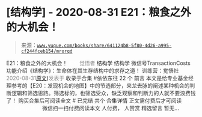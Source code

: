 # [结构学] - 2020-08-31 E21：粮食之外的大机会！

> 来源：[`www.yuque.com/books/share/641124b8-5f80-4d26-a995-cf244fceb154/mrorqd`](https://www.yuque.com/books/share/641124b8-5f80-4d26-a995-cf244fceb154/mrorqd)

<ne-p id="520f42f3293818f927861ebbd5b15da4_p_0" data-lake-id="520f42f3293818f927861ebbd5b15da4_p_0"><ne-text id="ua8943925" style="color: rgb(51, 51, 51);">E21：粮食之外的大机会！</ne-text></ne-p> <ne-p id="619c1145b75aa477b20930701624c226" data-lake-id="619c1145b75aa477b20930701624c226"><ne-text id="u4bab8643" ne-fontsize="12" style="color: rgb(255, 255, 255);">原创</ne-text><ne-text id="ue00e533b" style="color: rgb(140, 140, 140);">觉悟者</ne-text> <ne-text id="u6fa5bb9f" ne-fontsize="14">结构学</ne-text></ne-p> <ne-p id="4ce251bb510033db947a0952b26a410b" data-lake-id="4ce251bb510033db947a0952b26a410b"><ne-text id="u64a3facb" ne-fontsize="14" ne-bold="true" style="color: rgb(51, 51, 51);">结构学</ne-text></ne-p> <ne-p id="0c965e280862391bdd37686e1eacfc11" data-lake-id="0c965e280862391bdd37686e1eacfc11"><ne-text id="uc5f0510b" ne-fontsize="14" style="color: rgb(51, 51, 51);">微信号</ne-text><ne-text id="ue1a65bbe" ne-fontsize="14" style="color: rgb(51, 51, 51);">TransactionCosts</ne-text></ne-p> <ne-p id="70fe865d82cc7e2b94380616e9fe13b0" data-lake-id="70fe865d82cc7e2b94380616e9fe13b0"><ne-text id="uef93dd6a" ne-fontsize="14" style="color: rgb(51, 51, 51);">功能介绍</ne-text><ne-text id="u3a0b5b91" ne-fontsize="14" style="color: rgb(51, 51, 51);">《结构学》：生命体在其生存结构中的求存之道！ 训练营：觉悟社</ne-text></ne-p> <ne-p id="3c58da0ca25e745fe8e91984625bd8ff" data-lake-id="3c58da0ca25e745fe8e91984625bd8ff"><ne-text id="u5568a893" style="color: rgb(140, 140, 140);">2020-08-31</ne-text>[<ne-text id="uf811ee64" ne-fontsize="14">原文</ne-text>](https://mp.weixin.qq.com/s?__biz=MzIzMDYwOTM0Mg==&mid=2247484467&idx=1&sn=3e55978f301000a127810e175ff62431&chksm=e8b19ce2dfc615f43cf8c3132fde8ff0b62438e3f2c48fc87d1e74e56cf796e6a81cbf6095d1#rd))<ne-text id="ub3140b83" ne-fontsize="14" style="color: rgb(140, 140, 140);">发表于</ne-text></ne-p> <ne-p id="18a236115f5f45aab19ff2ecfc8ec43b" data-lake-id="18a236115f5f45aab19ff2ecfc8ec43b"><ne-text id="u8c66e66e" style="color: rgb(51, 51, 51);">收录于合集 #依依东往 22 个</ne-text></ne-p> <ne-p id="da9440777980e466606552f22bef9e67" data-lake-id="da9440777980e466606552f22bef9e67"><ne-text id="ua2d82ae0" style="color: rgb(51, 51, 51);">前言</ne-text></ne-p> <ne-p id="9789236f1ee0352b85f6594e837653f2" data-lake-id="9789236f1ee0352b85f6594e837653f2"><ne-text id="u255fd101" style="color: rgb(51, 51, 51);">本文是给专业基金经理参考的【E20：发现机会的地图】中的节选部分，来龙去脉的阐述某种机会的判断逻辑和筛选思路。筛选标的，也筛选受众，缺乏观察和判断力的人就不要浪费钱了！</ne-text></ne-p> <ne-p id="451c90a5e88737403421fe8e89a45434" data-lake-id="451c90a5e88737403421fe8e89a45434" ne-alignment="center"><ne-text id="uddc7b874" style="color: rgb(51, 51, 51);">购买合集后可阅读全文</ne-text></ne-p> <ne-p id="4042cda354e89b69abd73bfe93e14359" data-lake-id="4042cda354e89b69abd73bfe93e14359" ne-alignment="center"><ne-text id="ue572bb61" style="color: rgb(51, 51, 51);">#</ne-text></ne-p> <ne-p id="57b8ee15aab4036b8eaab6fd36b37080" data-lake-id="57b8ee15aab4036b8eaab6fd36b37080" ne-alignment="center"><ne-text id="u30127429" style="color: rgb(51, 51, 51);">已完结 共个</ne-text></ne-p> <ne-p id="e2f20507c7ad10025a8efb41a7c2cf0f" data-lake-id="e2f20507c7ad10025a8efb41a7c2cf0f" ne-alignment="center"><ne-text id="ub92ee56a" ne-fontsize="16">合集详情</ne-text></ne-p> <ne-p id="98e0bcd9df5748b9295c08cdbdf11654" data-lake-id="98e0bcd9df5748b9295c08cdbdf11654" ne-alignment="center"><ne-text id="u2dbf7ffb" style="color: rgb(51, 51, 51);">正文需付费后才可阅读</ne-text></ne-p> <ne-p id="5535e6920b2b4b4d28c6dbed5bf8c937" data-lake-id="5535e6920b2b4b4d28c6dbed5bf8c937" ne-alignment="center"><ne-text id="u77dda4ad" style="color: rgb(255, 255, 255);">加载中</ne-text></ne-p> <ne-p id="b8110c465e2f1bce58ab05c9c3319ac2" data-lake-id="b8110c465e2f1bce58ab05c9c3319ac2" ne-alignment="center"><ne-text id="ub8794257" style="color: rgb(255, 255, 255);"> 微信豆购买</ne-text></ne-p> <ne-p id="a7580880a5325f2b306ac4f8f49732c6" data-lake-id="a7580880a5325f2b306ac4f8f49732c6" ne-alignment="center"><ne-text id="u2d8cbef3" style="color: rgb(51, 51, 51);">微信扫一扫付费阅读本文</ne-text></ne-p> <ne-p id="da2fdd9925d895df3fe226ded7d95130" data-lake-id="da2fdd9925d895df3fe226ded7d95130" ne-alignment="center"><ne-text id="u31d1ab1f" ne-fontsize="13" style="color: rgb(51, 51, 51);">人付费， 人赞赏</ne-text></ne-p> <ne-h3 id="ld8Vg" data-lake-id="ld8Vg"><ne-heading-ext><ne-heading-anchor></ne-heading-anchor><ne-heading-fold></ne-heading-fold></ne-heading-ext><ne-heading-content><ne-text id="u6b810bd4" ne-fontsize="16" style="color: rgb(51, 51, 51);">精选留言</ne-text></ne-heading-content></ne-h3> <ne-p id="9ec73b2da3e092d2cf1cf6c524810d02" data-lake-id="9ec73b2da3e092d2cf1cf6c524810d02"><ne-text id="u9dea560b" style="color: rgb(51, 51, 51);">暂无...</ne-text></ne-p>